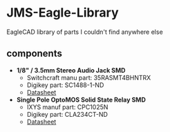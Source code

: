 JMS-Eagle-Library
=================

EagleCAD library of parts I couldn't find anywhere else

## components ##

+ **1/8" / 3.5mm Stereo Audio Jack SMD**
  + Switchcraft manu part: 35RASMT4BHNTRX
  + Digikey part: SC1488-1-ND
  + [Datasheet](http://www.switchcraft.com/Drawings/35rasmt4bhntrx_cd.pdf)
+ **Single Pole OptoMOS Solid State Relay SMD**
  + IXYS manuf part: CPC1025N
  + Digikey part: CLA234CT-ND
  + [Datasheet](http://www.clare.com/home/pdfs.nsf/www/CPC1025N.pdf/$file/CPC1025N.pdf)